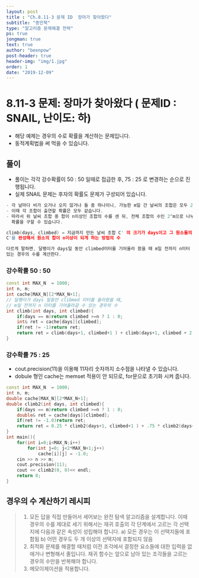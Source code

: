 ```yaml
---
layout: post
title : "Ch.8.11-3 문제 ID  장마가 찾아왔다"
subtitle: "종만북"
type: "알고리즘 문제해결 전략"
ps: true
jongman: true
text: true
author: "beenpow"
post-header: true
header-img: "img/1.jpg"
order: 1
date: "2019-12-09"
---
```


# 8.11-3 문제: 장마가 찾아왔다 ( 문제ID : SNAIL, 난이도: 하)
[algo]: <https://algospot.com/judge/problem/read/SNAIL>

- 해당 예제는 경우의 수로 확률을 계산하는 문제입니다.
- 동적계획법을 써 먹을 수 있습니다.

## 풀이

- 풀이는 각각 강수확률이 50 : 50 일때로 접급한 후, 75 : 25 로 변경하는 순으로 진행됩니다.
- 실제 SNAIL 문제는 후자의 확률도 문제가 구성되어 있습니다.

```cpp
- 각 날마다 비가 오거나 오지 않거나 둘 중 하나이니, 가능한 m일 간 날씨의 조합은 모두 2^m 가지입니다.
- 이때 각 조합이 출연할 확률은 모두 같습니다.
- 따라서 위 날씨 조합 중 합이 n이상인 조합의 수를 센 뒤, 전체 조합의 수인 2^m으로 나누면 간단하게 이
  확률을 구할 수 있습니다.
```

```cpp
climb(days, climbed) = 지금까지 만든 날씨 조합 C' 의 크기가 days이고 그 원소들의 합이 climbed일때,
C'를 완성해서 원소의 합이 n이상이 되게 하는 방법의 수

다르게 말하면, 달팽이가 days일 동안 climbed미터를 기어올라 왔을 때 m일 전까지 n미터 이상 기어오를 수
있는 경우의 수를 계산한다.

```

### 강수확률 50 : 50

```cpp
const int MAX_N  = 1000;
int n, m;
int cache[MAX_N][2*MAX_N+1];
// 달팽이가 days 일동안 clibmed 미터를 올라왔을 때,
// m일 전까지 n 미터를 기어올라갈 수 있는 경우의 수
int climb(int days, int climbed){
    if(days == m)return climbed >=n ? 1 : 0;
    int& ret = cache[days][climbed];
    if(ret != -1)return ret;
    return ret = climb(days+1, climbed+1 ) + climb(days+1, climbed + 2);
}
```

### 강수확률 75 : 25

- cout.precision(11)을 이용해 11자리 숫자까지 소수점을 나타낼 수 있습니다.
- dobule 형인 cache는 memset 적용이 안 되므로, for문으로 초기화 시켜 줍니다.

```cpp
const int MAX_N  = 1000;
int n, m;
double cache[MAX_N][2*MAX_N+1];
double climb2(int days, int climbed){
    if(days == m)return climbed >=n ? 1 : 0;
    double& ret = cache[days][climbed];
    if(ret != -1.0)return ret;
    return ret = 0.25 * climb2(days+1, climbed+1 ) + .75 * climb2(days+1, climbed + 2);
}
int main(){
    for(int i=0;i<MAX_N;i++)
        for(int j=0; j<2*MAX_N+1;j++)
            cache[i][j] = -1.0;
    cin >> n >> m;
    cout.precision(11);
    cout << climb2(0, 0)<< endl;
    return 0;
}
```

## 경우의 수 계산하기 레시피

> 1. 모든 답을 직접 만들어서 세어보는 완전 탐색 알고리즘을 설계합니다. 이때 경우의 수를 제대로 세기
>    위해서는 재귀 호출의 각 단계에서 고르는 각 선택지에 다음과 같은 속성이 성립해야 합니다.
>   a) 모든 경우는 이 선택지들에 포함됨
>   b) 어떤 경우도 두 개 이상의 선택지에 포함되지 않음
> 2. 최적화 문제를 해결할 때처럼 이전 조각에서 결정한 요소들에 대한 입력을 없애거나 변형해서
>    줄입니다. 재귀 함수는 앞으로 남아 있는 조각들을 고르는 경우의 수만을 반복해야 합니다.
> 3. 메모이제이션을 적용합니다.
